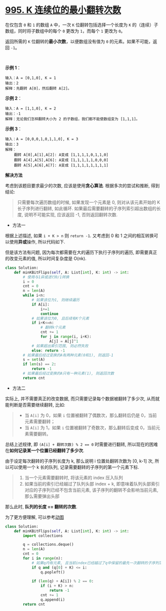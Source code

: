 # [995. K 连续位的最小翻转次数](https://leetcode-cn.com/problems/minimum-number-of-k-consecutive-bit-flips/)

在仅包含 `0` 和 `1` 的数组 `A` 中，一次 `K` 位翻转包括选择一个长度为 `K` 的（连续）子数组，同时将子数组中的每个 `0` 更改为 `1`，而每个 `1` 更改为 `0`。

返回所需的 `K` 位翻转的**最小次数**，以便数组没有值为 `0` 的元素。如果不可能，返回 `-1`。

 

**示例 1**：
```
输入：A = [0,1,0], K = 1
输出：2
解释：先翻转 A[0]，然后翻转 A[2]。
```

**示例 2**：
```
输入：A = [1,1,0], K = 2
输出：-1
解释：无论我们怎样翻转大小为 2 的子数组，我们都不能使数组变为 [1,1,1]。
```

**示例 3**：
```
输入：A = [0,0,0,1,0,1,1,0], K = 3
输出：3
解释：
    翻转 A[0],A[1],A[2]: A变成 [1,1,1,1,0,1,1,0]
    翻转 A[4],A[5],A[6]: A变成 [1,1,1,1,1,0,0,0]
    翻转 A[5],A[6],A[7]: A变成 [1,1,1,1,1,1,1,1]
```

**解决方法**

考虑到该题目要求最少的次数, 应该是使用**贪心算法**. 根据多次的尝试和推断, 得到结论:
> 只需要每次遍历数组的时候, 如果发现一个元素是 0, 则对从该元素开始的 K 长子序列进行翻转, 如此循环. 如果最后需要翻转的子序列索引超出数组的长度, 说明不可能实现, 应该返回 -1, 否则返回翻转次数.

* 方法一

根据上述描述, 如果 `i + K > n` 则 `return -1`. 又考虑到 0 和 1 之间的相互转换可以使用**异或**操作, 所以代码如下.

但是该方法有问题, 因为每次都需要在大的遍历下执行子序列的遍历, 即需要真正的改变元素的值, 所以时间复杂度是 O(nk).

```py
class Solution:
    def minKBitFlips(self, A: List[int], K: int) -> int:
        # 使用与1异或进行0/1转换
        i = 0
        cnt = 0
        n = len(A)
        while i<n:
            # 如果该位为1, 则继续遍历
            if A[i]:
                i+=1
                continue
            # 如果该位为0, 且后续有K个元素
            if i+K<=n:
                # 翻转k个元素
                cnt += 1
                for j in range(i, i+K):
                    A[j] = A[j]^1
            # 如果超出索引范围, 则必然失败
            else: return -1
        # 如果最后经过变换的A有两种元素(0和1), 则返回-1
        s = set(A)
        if len(s) == 2:
            return -1
        # 如果最后经过变换的A只有一种元素(1), 则返回次数
        return cnt
```

* 方法二

实际上, 并不需要真正的改变数据, 而只需要记录每个数据被翻转了多少次, 从而就能判断是否需要继续翻转, 比如:

> * 当 `A[i]` 为 0，如果 `i` 位置被翻转了偶数次，那么翻转后仍是 0，当前元素需要翻转；
> * 当 `A[i]` 为 1，如果 `i` 位置被翻转了奇数次，那么翻转后变成 0，当前元素需要翻转。

总结上述规律, 即 `(A[i] + 翻转次数) % 2 == 0` 时需要进行翻转, 所以现在的困难在**如何记录某一个位置已经翻转了多少次**.

由于设定每次翻转的子序列长度为 k, 那么说明 i 位置处翻转次数为 [0, k-1] 次, 所以可以使用一个 k 长的队列, 记录需要翻转的子序列的第一个元素下标. 

> 1. 当一个元素需要翻转时, 将该元素的 index 压入队列
> 2. 如果当前的索引已经越过了队列头部 index + k, 即意味着队列头部索引对应的子序列已经不包含当前元素, 该子序列的翻转不会影响当前元素, 那么需要弹出头部
 
那么此时, **队列的长度 == 翻转的次数**.

为了更方便理解, 可以参考[动图](https://leetcode-cn.com/problems/minimum-number-of-k-consecutive-bit-flips/solution/hua-dong-chuang-kou-shi-ben-ti-zui-rong-z403l/)

```py
class Solution:
    def minKBitFlips(self, A: List[int], K: int) -> int:
        import collections

        q = collections.deque()
        n = len(A)
        cnt = 0
        for i in range(n):
            # 如果q内有元素, 且当前index已经越过了q中保留的最先一次翻转的子序列范围时
            if q and (q[0] + K) <= i:
                q.popleft()
            
            if (len(q) + A[i]) % 2 == 0:
                if (i + K) > n:
                    return -1
                cnt += 1
                q.append(i)
        return cnt
```